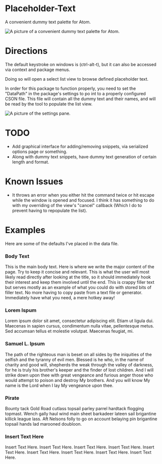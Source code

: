 # Placeholder-Text
A convenient dummy text palette for Atom.

![A picture of a convenient dummy text palette for Atom.](https://db.tt/1QG7IXuu)


# Directions

The default keystroke on windows is (ctrl-alt-t), but it can also be accessed via context and package menus.

Doing so will open a select list view to browse defined placeholder text.

In order for this package to function properly, you need to set the "DataPath" in the package's settings to po int to a properly configured CSON file. This file will contain all the dummy text and their names, and will be read by the tool to populate the list view.

![A picture of the settings pane.](https://dl.dropboxusercontent.com/u/93823240/placeholderoptions.png)

# TODO
* Add graphical interface for adding/removing snippets, via serialized options page or something.
* Along with dummy text snippets, have dummy text generation of certain length and format.

# Known Issues
* It throws an error when you either hit the command twice or hit escape while the window is opened and focused. I think it has something to do with my overriding of the view's "cancel" callback (Which I do to prevent having to repopulate the list).

# Examples
Here are some of the defaults I've placed in the data file.

### Body Text
This is the main body text. Here is where we write the major content of the page. Try to keep it concise and relevant. This is what the user will most likely read directly after looking at the title, so it should immediately hook their interest and keep them involved until the end. This is crappy filler text but serves mostly as an example of what you could do with stored bits of filler text. No more having to copy paste from a text file or generator. Immediately have what you need, a mere hotkey away!

### Lorem Ispum
Lorem ipsum dolor sit amet, consectetur adipiscing elit. Etiam ut ligula dui. Maecenas in sapien cursus, condimentum nulla vitae, pellentesque metus. Sed accumsan tellus et molestie volutpat. Maecenas feugiat, mi.

### Samuel L. Ipsum
The path of the righteous man is beset on all sides by the iniquities of the selfish and the tyranny of evil men. Blessed is he who, in the name of charity and good will, shepherds the weak through the valley of darkness, for he is truly his brother's keeper and the finder of lost children. And I will strike down upon thee with great vengeance and furious anger those who would attempt to poison and destroy My brothers. And you will know My name is the Lord when I lay My vengeance upon thee.

### Pirate
Bounty tack Gold Road cutlass topsail parley parrel hardtack flogging topmast. Wench gally haul wind main sheet barkadeer lateen sail brigantine killick league lass. Aft Nelsons folly to go on account belaying pin brigantine topsail hands lad marooned doubloon.

### Insert Text Here
Insert Text Here. Insert Text Here. Insert Text Here. Insert Text Here. Insert Text Here. Insert Text Here. Insert Text Here. Insert Text Here. Insert Text Here.
